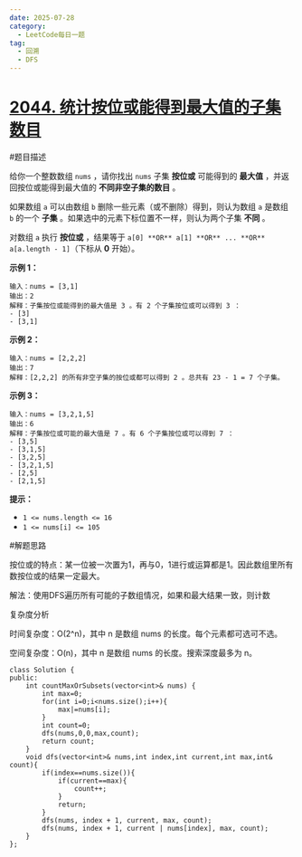 ```yaml
---
date: 2025-07-28
category:
  - LeetCode每日一题
tag:
  - 回溯
  - DFS
---
```


# [2044. 统计按位或能得到最大值的子集数目](https://leetcode.cn/problems/count-number-of-maximum-bitwise-or-subsets/)

#题目描述


给你一个整数数组 `nums` ，请你找出 `nums` 子集 **按位或** 可能得到的 **最大值** ，并返回按位或能得到最大值的 **不同非空子集的数目** 。

如果数组 `a` 可以由数组 `b` 删除一些元素（或不删除）得到，则认为数组 `a` 是数组 `b` 的一个 **子集** 。如果选中的元素下标位置不一样，则认为两个子集 **不同** 。

对数组 `a` 执行 **按位或** ，结果等于 `a[0] **OR** a[1] **OR** ... **OR** a[a.length - 1]`（下标从 **0** 开始）。

 

**示例 1：**

```
输入：nums = [3,1]
输出：2
解释：子集按位或能得到的最大值是 3 。有 2 个子集按位或可以得到 3 ：
- [3]
- [3,1]
```

**示例 2：**

```
输入：nums = [2,2,2]
输出：7
解释：[2,2,2] 的所有非空子集的按位或都可以得到 2 。总共有 23 - 1 = 7 个子集。
```

**示例 3：**

```
输入：nums = [3,2,1,5]
输出：6
解释：子集按位或可能的最大值是 7 。有 6 个子集按位或可以得到 7 ：
- [3,5]
- [3,1,5]
- [3,2,5]
- [3,2,1,5]
- [2,5]
- [2,1,5]
```

 

**提示：**

- `1 <= nums.length <= 16`
- `1 <= nums[i] <= 105`



#解题思路

按位或的特点：某一位被一次置为1，再与0，1进行或运算都是1。因此数组里所有数按位或的结果一定最大。

解法：使用DFS遍历所有可能的子数组情况，如果和最大结果一致，则计数

复杂度分析

时间复杂度：O(2^n)，其中 n 是数组 nums 的长度。每个元素都可选可不选。

空间复杂度：O(n)，其中 n 是数组 nums 的长度。搜索深度最多为 n。

```
class Solution {
public:
    int countMaxOrSubsets(vector<int>& nums) {
        int max=0;
        for(int i=0;i<nums.size();i++){
            max|=nums[i];
        }
        int count=0;
        dfs(nums,0,0,max,count);
        return count;
    }
    void dfs(vector<int>& nums,int index,int current,int max,int& count){
        if(index==nums.size()){
            if(current==max){
                count++;
            }
            return;
        }
        dfs(nums, index + 1, current, max, count);
        dfs(nums, index + 1, current | nums[index], max, count);
    }
};
```

